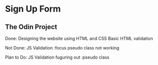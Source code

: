 # Sign Up Form
## The Odin Project

Done:
    Designing the website using HTML and CSS
    Basic HTML validation

Not Done: 
    JS Validation
    :focus pseudo class not working

Plan to Do:
    JS Validation
    fuguring out :pseudo class